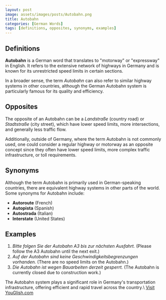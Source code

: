 ```yaml
---
layout: post
image: assets/images/posts/Autobahn.png
title: Autobahn
categories: [German Words]
tags: [definitions, opposites, synonyms, examples]
---
```


## Definitions

**Autobahn** is a German word that translates to "motorway" or "expressway" in English. It refers to the extensive network of highways in Germany and is known for its unrestricted speed limits in certain sections.

In a broader sense, the term *Autobahn* can also refer to similar highway systems in other countries, although the German Autobahn system is particularly famous for its quality and efficiency.

## Opposites

The opposite of an Autobahn can be a *Landstraße* (country road) or *Stadtstraße* (city street), which have lower speed limits, more intersections, and generally less traffic flow.

Additionally, outside of Germany, where the term Autobahn is not commonly used, one could consider a regular highway or motorway as an opposite concept since they often have lower speed limits, more complex traffic infrastructure, or toll requirements.

## Synonyms

Although the term Autobahn is primarily used in German-speaking countries, there are equivalent highway systems in other parts of the world. Some synonyms for Autobahn include:

- **Autoroute** (French)
- **Autopista** (Spanish)
- **Autostrada** (Italian)
- **Interstate** (United States)

## Examples

1. *Bitte folgen Sie der Autobahn A3 bis zur nächsten Ausfahrt.* (Please follow the A3 Autobahn until the next exit.)
2. *Auf der Autobahn sind keine Geschwindigkeitsbegrenzungen vorhanden.* (There are no speed limits on the Autobahn.)
3. *Die Autobahn ist wegen Bauarbeiten derzeit gesperrt.* (The Autobahn is currently closed due to construction work.)

The Autobahn system plays a significant role in Germany's transportation infrastructure, offering efficient and rapid travel across the country.\ <a id="yg-widget-0" class="youglish-widget" data-query="Autobahn" data-lang="german" data-components="8412" data-auto-start="0" data-bkg-color="theme_light" data-title="How%20to%20pronounce%20Autobahn%20in%20German"  rel="nofollow" href="https://youglish.com">Visit YouGlish.com</a><script async src="https://youglish.com/public/emb/widget.js" charset="utf-8"></script>